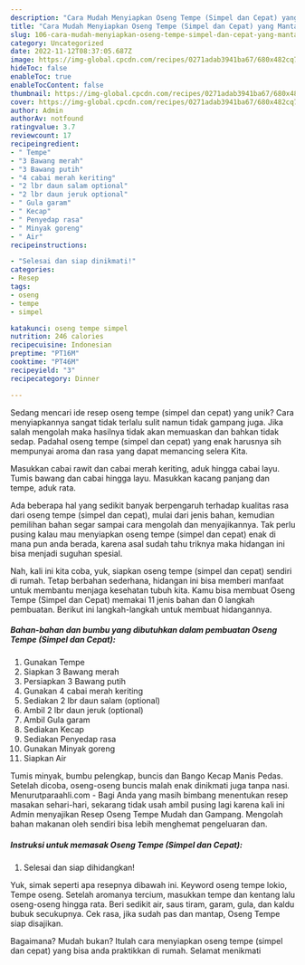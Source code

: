 ```yaml
---
description: "Cara Mudah Menyiapkan Oseng Tempe (Simpel dan Cepat) yang Mantap"
title: "Cara Mudah Menyiapkan Oseng Tempe (Simpel dan Cepat) yang Mantap"
slug: 106-cara-mudah-menyiapkan-oseng-tempe-simpel-dan-cepat-yang-mantap
category: Uncategorized
date: 2022-11-12T08:37:05.687Z
image: https://img-global.cpcdn.com/recipes/0271adab3941ba67/680x482cq70/oseng-tempe-simpel-dan-cepat-foto-resep-utama.jpg
hideToc: false
enableToc: true
enableTocContent: false
thumbnail: https://img-global.cpcdn.com/recipes/0271adab3941ba67/680x482cq70/oseng-tempe-simpel-dan-cepat-foto-resep-utama.jpg
cover: https://img-global.cpcdn.com/recipes/0271adab3941ba67/680x482cq70/oseng-tempe-simpel-dan-cepat-foto-resep-utama.jpg
author: Admin
authorAv: notfound
ratingvalue: 3.7
reviewcount: 17
recipeingredient:
- " Tempe"
- "3 Bawang merah"
- "3 Bawang putih"
- "4 cabai merah keriting"
- "2 lbr daun salam optional"
- "2 lbr daun jeruk optional"
- " Gula garam"
- " Kecap"
- " Penyedap rasa"
- " Minyak goreng"
- " Air"
recipeinstructions:

- "Selesai dan siap dinikmati!"
categories:
- Resep
tags:
- oseng
- tempe
- simpel

katakunci: oseng tempe simpel 
nutrition: 246 calories
recipecuisine: Indonesian
preptime: "PT16M"
cooktime: "PT46M"
recipeyield: "3"
recipecategory: Dinner

---
```





Sedang mencari ide resep oseng tempe (simpel dan cepat) yang unik? Cara menyiapkannya sangat tidak terlalu sulit namun tidak gampang juga. Jika salah mengolah maka hasilnya tidak akan memuaskan dan bahkan tidak sedap. Padahal oseng tempe (simpel dan cepat) yang enak harusnya sih mempunyai aroma dan rasa yang dapat memancing selera Kita.





Masukkan cabai rawit dan cabai merah keriting, aduk hingga cabai layu. Tumis bawang dan cabai hingga layu. Masukkan kacang panjang dan tempe, aduk rata.

Ada beberapa hal yang sedikit banyak berpengaruh terhadap kualitas rasa dari oseng tempe (simpel dan cepat), mulai dari jenis bahan, kemudian pemilihan bahan segar sampai cara mengolah dan menyajikannya. Tak perlu pusing kalau mau menyiapkan oseng tempe (simpel dan cepat) enak di mana pun anda berada, karena asal sudah tahu triknya maka hidangan ini bisa menjadi suguhan spesial.






Nah, kali ini kita coba, yuk, siapkan oseng tempe (simpel dan cepat) sendiri di rumah. Tetap berbahan sederhana, hidangan ini bisa memberi manfaat untuk membantu menjaga kesehatan tubuh kita. Kamu bisa membuat Oseng Tempe (Simpel dan Cepat) memakai 11 jenis bahan dan 0 langkah pembuatan. Berikut ini langkah-langkah untuk membuat hidangannya.

<!--inarticleads1-->

##### Bahan-bahan dan bumbu yang dibutuhkan dalam pembuatan Oseng Tempe (Simpel dan Cepat):

1. Gunakan  Tempe
1. Siapkan 3 Bawang merah
1. Persiapkan 3 Bawang putih
1. Gunakan 4 cabai merah keriting
1. Sediakan 2 lbr daun salam (optional)
1. Ambil 2 lbr daun jeruk (optional)
1. Ambil  Gula garam
1. Sediakan  Kecap
1. Sediakan  Penyedap rasa
1. Gunakan  Minyak goreng
1. Siapkan  Air


Tumis minyak, bumbu pelengkap, buncis dan Bango Kecap Manis Pedas. Setelah dicoba, oseng-oseng buncis malah enak dinikmati juga tanpa nasi. Menurutparaahli.com - Bagi Anda yang masih bimbang menentukan resep masakan sehari-hari, sekarang tidak usah ambil pusing lagi karena kali ini Admin menyajikan Resep Oseng Tempe Mudah dan Gampang. Mengolah bahan makanan oleh sendiri bisa lebih menghemat pengeluaran dan. 

<!--inarticleads2-->

##### Instruksi untuk memasak Oseng Tempe (Simpel dan Cepat):


1. Selesai dan siap dihidangkan!

Yuk, simak seperti apa resepnya dibawah ini. Keyword oseng tempe lokio, Tempe oseng. Setelah aromanya tercium, masukkan tempe dan kentang lalu oseng-oseng hingga rata. Beri sedikit air, saus tiram, garam, gula, dan kaldu bubuk secukupnya. Cek rasa, jika sudah pas dan mantap, Oseng Tempe siap disajikan. 

Bagaimana? Mudah bukan? Itulah cara menyiapkan oseng tempe (simpel dan cepat) yang bisa anda praktikkan di rumah. Selamat menikmati
